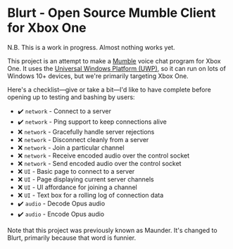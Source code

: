 # Blurt - Open Source Mumble Client for Xbox One

N.B. This is a work in progress. Almost nothing works yet.

This project is an attempt to make a [Mumble](https://www.mumble.info/) voice
chat program for Xbox One. It uses the [Universal Windows Platform
(UWP)](https://docs.microsoft.com/en-us/windows/uwp/get-started/universal-application-platform-guide),
so it can run on lots of Windows 10+ devices, but we're primarily targeting
Xbox One.

Here's a checklist—give or take a bit—I'd like to have complete before opening
up to testing and bashing by users:

- ✔️ `network` - Connect to a server
- ✔️ `network` - Ping support to keep connections alive
- ❌ `network` - Gracefully handle server rejections
- ❌ `network` - Disconnect cleanly from a server
- ❌ `network` - Join a particular channel
- ❌ `network` - Receive encoded audio over the control socket
- ❌ `network` - Send encoded audio over the control socket
- ❌ `UI` - Basic page to connect to a server
- ❌ `UI` - Page displaying current server channels
- ❌ `UI` - UI affordance for joining a channel
- ❌ `UI` - Text box for a rolling log of connection data
- ✔️ `audio` - Decode Opus audio
- ✔️ `audio` - Encode Opus audio

Note that this project was previously known as Maunder. It's changed to Blurt,
primarily because that word is funnier.
